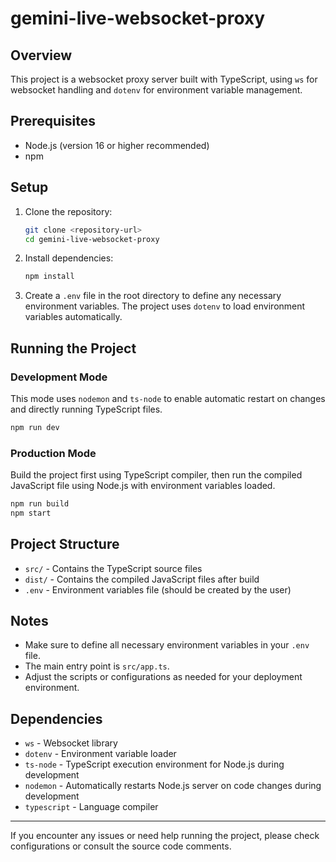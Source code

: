 # gemini-live-websocket-proxy

## Overview
This project is a websocket proxy server built with TypeScript, using `ws` for websocket handling and `dotenv` for environment variable management.

## Prerequisites
- Node.js (version 16 or higher recommended)
- npm

## Setup

1. Clone the repository:
   ```bash
   git clone <repository-url>
   cd gemini-live-websocket-proxy
   ```

2. Install dependencies:
   ```bash
   npm install
   ```

3. Create a `.env` file in the root directory to define any necessary environment variables. The project uses `dotenv` to load environment variables automatically.

## Running the Project

### Development Mode

This mode uses `nodemon` and `ts-node` to enable automatic restart on changes and directly running TypeScript files.

```bash
npm run dev
```

### Production Mode

Build the project first using TypeScript compiler, then run the compiled JavaScript file using Node.js with environment variables loaded.

```bash
npm run build
npm start
```

## Project Structure

- `src/` - Contains the TypeScript source files
- `dist/` - Contains the compiled JavaScript files after build
- `.env` - Environment variables file (should be created by the user)

## Notes

- Make sure to define all necessary environment variables in your `.env` file.
- The main entry point is `src/app.ts`.
- Adjust the scripts or configurations as needed for your deployment environment.

## Dependencies

- `ws` - Websocket library
- `dotenv` - Environment variable loader
- `ts-node` - TypeScript execution environment for Node.js during development
- `nodemon` - Automatically restarts Node.js server on code changes during development
- `typescript` - Language compiler

---

If you encounter any issues or need help running the project, please check configurations or consult the source code comments.

